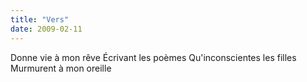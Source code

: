 ```yaml
---
title: "Vers"
date: 2009-02-11
---
```


Donne vie à mon rêve
Écrivant les poèmes
Qu'inconscientes les filles
Murmurent à mon oreille
